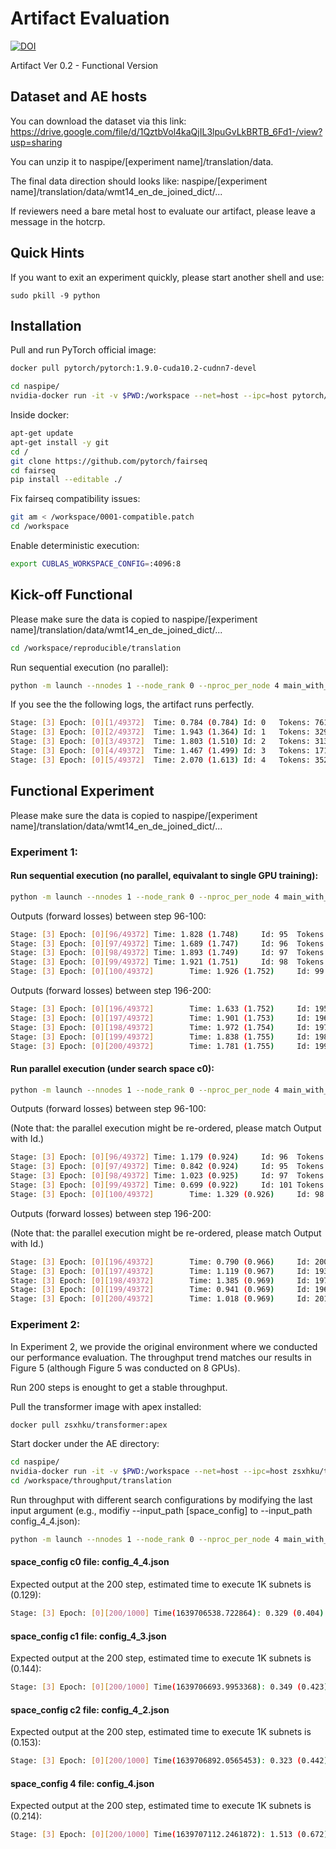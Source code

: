 # Artifact Evaluation

[![DOI](https://zenodo.org/badge/433303490.svg)](https://zenodo.org/badge/latestdoi/433303490)


Artifact Ver 0.2 - Functional Version 

## Dataset and AE hosts

You can download the dataset via this link: https://drive.google.com/file/d/1QztbVol4kaQjIL3lpuGvLkBRTB_6Fd1-/view?usp=sharing

You can unzip it to naspipe/[experiment name]/translation/data.

The final data direction should looks like: naspipe/[experiment name]/translation/data/wmt14_en_de_joined_dict/...

If reviewers need a bare metal host to evaluate our artifact, please leave a message in the hotcrp.

## Quick Hints

If you want to exit an experiment quickly, please start another shell and use:

```
sudo pkill -9 python
```

## Installation 


Pull and run PyTorch official image:
```bash
docker pull pytorch/pytorch:1.9.0-cuda10.2-cudnn7-devel
```
```bash
cd naspipe/
nvidia-docker run -it -v $PWD:/workspace --net=host --ipc=host pytorch/pytorch:1.9.0-cuda10.2-cudnn7-devel
```
Inside docker:
```bash
apt-get update
apt-get install -y git
cd /
git clone https://github.com/pytorch/fairseq
cd fairseq
pip install --editable ./
```

Fix fairseq compatibility issues: 

```bash
git am < /workspace/0001-compatible.patch
cd /workspace
```

Enable deterministic execution:

```bash
export CUBLAS_WORKSPACE_CONFIG=:4096:8
```

## Kick-off Functional

Please make sure the data is copied to naspipe/[experiment name]/translation/data/wmt14_en_de_joined_dict/...

```bash
cd /workspace/reproducible/translation
```
Run sequential execution (no parallel):

```bash
python -m launch --nnodes 1 --node_rank 0 --nproc_per_node 4 main_with_runtime_single.py --data_dir data/wmt14_en_de_joined_dict --master_addr localhost --module gpus=4 --checkpoint_dir output --distributed_backend gloo -b 3840 --lr 0.000060 --lr_policy polynomial --weight-decay 0.000000 --epochs 10 --print-freq 10 --verbose 0 --num_ranks_in_server 4 --config_path gpus=4/mp_conf.json
```

If you see the the following logs, the artifact runs perfectly.

```bash
Stage: [3] Epoch: [0][1/49372]	Time: 0.784 (0.784)	Id: 0	Tokens: 761	Output: 8336.44824218750000000000000000000000	
Stage: [3] Epoch: [0][2/49372]	Time: 1.943 (1.364)	Id: 1	Tokens: 3293	Output: 36547.63671875000000000000000000000000	
Stage: [3] Epoch: [0][3/49372]	Time: 1.803 (1.510)	Id: 2	Tokens: 3136	Output: 34344.91406250000000000000000000000000	
Stage: [3] Epoch: [0][4/49372]	Time: 1.467 (1.499)	Id: 3	Tokens: 1717	Output: 18729.03515625000000000000000000000000	
Stage: [3] Epoch: [0][5/49372]  Time: 2.070 (1.613) Id: 4   Tokens: 3520    Output: 38475.35156250000000000000000000000000
```

## Functional Experiment

Please make sure the data is copied to naspipe/[experiment name]/translation/data/wmt14_en_de_joined_dict/...

### Experiment 1:

#### Run sequential execution (no parallel, equivalant to single GPU training):

```bash
python -m launch --nnodes 1 --node_rank 0 --nproc_per_node 4 main_with_runtime_single.py --data_dir data/wmt14_en_de_joined_dict --master_addr localhost --module gpus=4 --checkpoint_dir output --distributed_backend gloo -b 3840 --lr 0.000060 --lr_policy polynomial --weight-decay 0.000000 --epochs 10 --print-freq 10 --verbose 0 --num_ranks_in_server 4 --config_path gpus=4/mp_conf.json
```

Outputs (forward losses) between step 96-100:

```bash
Stage: [3] Epoch: [0][96/49372] Time: 1.828 (1.748)     Id: 95  Tokens: 2976    Output: 32363.60546875000000000000000000000000
Stage: [3] Epoch: [0][97/49372] Time: 1.689 (1.747)     Id: 96  Tokens: 2880    Output: 31520.35351562500000000000000000000000
Stage: [3] Epoch: [0][98/49372] Time: 1.893 (1.749)     Id: 97  Tokens: 3552    Output: 39054.67968750000000000000000000000000
Stage: [3] Epoch: [0][99/49372] Time: 1.921 (1.751)     Id: 98  Tokens: 3456    Output: 37461.26562500000000000000000000000000
Stage: [3] Epoch: [0][100/49372]        Time: 1.926 (1.752)     Id: 99  Tokens: 3520    Output: 39656.17968750000000000000000000000000
```
Outputs (forward losses) between step 196-200:
```bash
Stage: [3] Epoch: [0][196/49372]        Time: 1.633 (1.752)     Id: 195 Tokens: 2208    Output: 26274.00390625000000000000000000000000
Stage: [3] Epoch: [0][197/49372]        Time: 1.901 (1.753)     Id: 196 Tokens: 3200    Output: 30433.37109375000000000000000000000000
Stage: [3] Epoch: [0][198/49372]        Time: 1.972 (1.754)     Id: 197 Tokens: 3328    Output: 40601.20703125000000000000000000000000
Stage: [3] Epoch: [0][199/49372]        Time: 1.838 (1.755)     Id: 198 Tokens: 2912    Output: 33449.57421875000000000000000000000000
Stage: [3] Epoch: [0][200/49372]        Time: 1.781 (1.755)     Id: 199 Tokens: 2912    Output: 32267.23437500000000000000000000000000
```

#### Run parallel execution (under search space c0):

```bash
python -m launch --nnodes 1 --node_rank 0 --nproc_per_node 4 main_with_runtime.py --data_dir data/wmt14_en_de_joined_dict --master_addr localhost --module gpus=4 --checkpoint_dir output --distributed_backend gloo -b 3840 --lr 0.000060 --lr_policy polynomial --weight-decay 0.000000 --epochs 10 --print-freq 10 --verbose 0 --num_ranks_in_server 4 --config_path gpus=4/mp_conf.json
```

Outputs (forward losses) between step 96-100:

(Note that: the parallel execution might be re-ordered, please match Output with Id.)

```bash
Stage: [3] Epoch: [0][96/49372] Time: 1.179 (0.924)     Id: 96  Tokens: 2880    Output: 31520.35351562500000000000000000000000
Stage: [3] Epoch: [0][97/49372] Time: 0.842 (0.924)     Id: 95  Tokens: 2976    Output: 32363.60546875000000000000000000000000
Stage: [3] Epoch: [0][98/49372] Time: 1.023 (0.925)     Id: 97  Tokens: 3552    Output: 39054.67968750000000000000000000000000
Stage: [3] Epoch: [0][99/49372] Time: 0.699 (0.922)     Id: 101 Tokens: 2400    Output: 29934.16992187500000000000000000000000
Stage: [3] Epoch: [0][100/49372]        Time: 1.329 (0.926)     Id: 98  Tokens: 3456    Output: 37461.26562500000000000000000000000000
```

Outputs (forward losses) between step 196-200:

(Note that: the parallel execution might be re-ordered, please match Output with Id.)

```bash
Stage: [3] Epoch: [0][196/49372]        Time: 0.790 (0.966)     Id: 200 Tokens: 2688    Output: 30363.91601562500000000000000000000000
Stage: [3] Epoch: [0][197/49372]        Time: 1.119 (0.967)     Id: 193 Tokens: 3840    Output: 42197.10546875000000000000000000000000
Stage: [3] Epoch: [0][198/49372]        Time: 1.385 (0.969)     Id: 197 Tokens: 3328    Output: 40601.20703125000000000000000000000000
Stage: [3] Epoch: [0][199/49372]        Time: 0.941 (0.969)     Id: 196 Tokens: 3200    Output: 30433.37109375000000000000000000000000
Stage: [3] Epoch: [0][200/49372]        Time: 1.018 (0.969)     Id: 201 Tokens: 3456    Output: 43732.59765625000000000000000000000000
```

### Experiment 2:

In Experiment 2, we provide the original environment where we conducted our performance evaluation. The throughput trend matches our results in Figure 5 (although Figure 5 was conducted on 8 GPUs).

Run 200 steps is enought to get a stable throughput.

Pull the transformer image with apex installed:

```bash
docker pull zsxhku/transformer:apex
```

Start docker under the AE directory:
```bash
cd naspipe/
nvidia-docker run -it -v $PWD:/workspace --net=host --ipc=host zsxhku/transformer:apex
cd /workspace/throughput/translation
```

Run throughput with different search configurations by modifying the last input argument (e.g., modifiy --input_path [space_config] to --input_path config_4_4.json): 

```bash
python -m launch --nnodes 1 --node_rank 0 --nproc_per_node 4 main_with_runtime.py --data_dir data/wmt14_en_de_joined_dict --master_addr localhost --module gpus=4 --checkpoint_dir output --distributed_backend gloo -b 3840 --lr 0.000060 --lr_policy polynomial --weight-decay 0.000000 --epochs 10 --print-freq 10 --verbose 0 --num_ranks_in_server 4 --config_path gpus=4/mp_conf.json --input_path [space_config]
```

#### space_config c0 file: config_4_4.json

Expected output at the 200 step, estimated time to execute 1K subnets is (0.129):

```bash
Stage: [3] Epoch: [0][200/1000] Time(1639706538.722864): 0.329 (0.404)  Epoch time [hr]: 0.026 (0.129)
```

#### space_config c1 file: config_4_3.json

Expected output at the 200 step, estimated time to execute 1K subnets is (0.144):

```bash
Stage: [3] Epoch: [0][200/1000] Time(1639706693.9953368): 0.349 (0.423) Epoch time [hr]: 0.029 (0.144)
```

#### space_config c2 file: config_4_2.json

Expected output at the 200 step, estimated time to execute 1K subnets is (0.153):

```bash
Stage: [3] Epoch: [0][200/1000] Time(1639706892.0565453): 0.323 (0.442) Epoch time [hr]: 0.031 (0.153)
```

#### space_config 4 file: config_4.json

Expected output at the 200 step, estimated time to execute 1K subnets is (0.214):

```bash
Stage: [3] Epoch: [0][200/1000] Time(1639707112.2461872): 1.513 (0.672) Epoch time [hr]: 0.043 (0.214)
```
